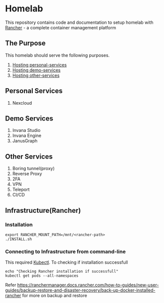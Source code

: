 # Homelab

This repository contains code and documentation to setup homelab with [Rancher](https://github.com/rancher/rancher) - a complete container management platform

## The Purpose

This homelab should serve the following purposes. 

1. [Hosting personal-services](#personal-services)
2. [Hosting demo-services](#demo-services)
3. [Hosting other-services](#other-services)
 
## Personal Services
1. Nexcloud

## Demo Services
1. Invana Studio
2. Invana Engine 
3. JanusGraph

## Other Services 
1. Boring tunnel(proxy)
2. Reverse Proxy
3. 2FA
4. VPN
5. Teleport
6. CI/CD


## Infrastructure(Rancher)

### Installation
```
export RANCHER_MOUNT_PATH=/mnt/<rancher-path>
./INSTALL.sh
```

### Connecting to Infrastructure from command-line

This required [Kubectl](https://kubernetes.io/docs/tasks/tools/). 
To checking if installation successfull
```
echo "Checking Rancher installation if successfull"
kubectl get pods --all-namespaces
```

Refer https://ranchermanager.docs.rancher.com/how-to-guides/new-user-guides/backup-restore-and-disaster-recovery/back-up-docker-installed-rancher for more on backup and restore